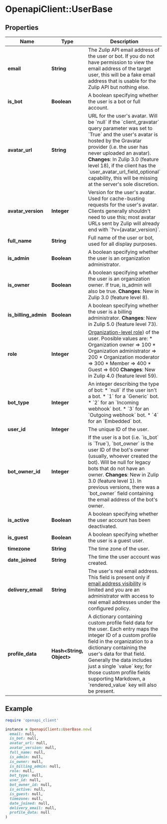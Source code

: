 # OpenapiClient::UserBase

## Properties

| Name | Type | Description | Notes |
| ---- | ---- | ----------- | ----- |
| **email** | **String** | The Zulip API email address of the user or bot.  If you do not have permission to view the email address of the target user, this will be a fake email address that is usable for the Zulip API but nothing else.  | [optional] |
| **is_bot** | **Boolean** | A boolean specifying whether the user is a bot or full account.  | [optional] |
| **avatar_url** | **String** | URL for the user&#39;s avatar.  Will be &#x60;null&#x60; if the &#x60;client_gravatar&#x60; query parameter was set to &#x60;True&#x60; and the user&#39;s avatar is hosted by the Gravatar provider (i.e. the user has never uploaded an avatar).  **Changes**: In Zulip 3.0 (feature level 18), if the client has the &#x60;user_avatar_url_field_optional&#x60; capability, this will be missing at the server&#39;s sole discretion.  | [optional] |
| **avatar_version** | **Integer** | Version for the user&#39;s avatar.  Used for cache-busting requests for the user&#39;s avatar.  Clients generally shouldn&#39;t need to use this; most avatar URLs sent by Zulip will already end with &#x60;?v&#x3D;{avatar_version}&#x60;.  | [optional] |
| **full_name** | **String** | Full name of the user or bot, used for all display purposes.  | [optional] |
| **is_admin** | **Boolean** | A boolean specifying whether the user is an organization administrator.  | [optional] |
| **is_owner** | **Boolean** | A boolean specifying whether the user is an organization owner. If true, is_admin will also be true.  **Changes**: New in Zulip 3.0 (feature level 8).  | [optional] |
| **is_billing_admin** | **Boolean** | A boolean specifying whether the user is a billing administrator.  **Changes**: New in Zulip 5.0 (feature level 73).  | [optional] |
| **role** | **Integer** | [Organization-level role](/help/roles-and-permissions)) of the user. Poosible values are:  * Organization owner &#x3D;&gt; 100 * Organization administrator &#x3D;&gt; 200 * Organization moderator &#x3D;&gt; 300 * Member &#x3D;&gt; 400 * Guest &#x3D;&gt; 600  **Changes**: New in Zulip 4.0 (feature level 59).  | [optional] |
| **bot_type** | **Integer** | An integer describing the type of bot: * &#x60;null&#x60; if the user isn&#39;t a bot. * &#x60;1&#x60; for a &#x60;Generic&#x60; bot. * &#x60;2&#x60; for an &#x60;Incoming webhook&#x60; bot. * &#x60;3&#x60; for an &#x60;Outgoing webhook&#x60; bot. * &#x60;4&#x60; for an &#x60;Embedded&#x60; bot.  | [optional] |
| **user_id** | **Integer** | The unique ID of the user.  | [optional] |
| **bot_owner_id** | **Integer** | If the user is a bot (i.e. &#x60;is_bot&#x60; is &#x60;True&#x60;), &#x60;bot_owner&#x60; is the user ID of the bot&#39;s owner (usually, whoever created the bot).  Will be null for legacy bots that do not have an owner.  **Changes**: New in Zulip 3.0 (feature level 1).  In previous versions, there was a &#x60;bot_owner&#x60; field containing the email address of the bot&#39;s owner.  | [optional] |
| **is_active** | **Boolean** | A boolean specifying whether the user account has been deactivated.  | [optional] |
| **is_guest** | **Boolean** | A boolean specifying whether the user is a guest user.  | [optional] |
| **timezone** | **String** | The time zone of the user.  | [optional] |
| **date_joined** | **String** | The time the user account was created.  | [optional] |
| **delivery_email** | **String** | The user&#39;s real email address.  This field is present only if [email address visibility](/help/restrict-visibility-of-email-addresses) is limited and you are an administrator with access to real email addresses under the configured policy.  | [optional] |
| **profile_data** | **Hash&lt;String, Object&gt;** | A dictionary containing custom profile field data for the user. Each entry maps the integer ID of a custom profile field in the organization to a dictionary containing the user&#39;s data for that field.  Generally the data includes just a single &#x60;value&#x60; key; for those custom profile fields supporting Markdown, a &#x60;rendered_value&#x60; key will also be present.  | [optional] |

## Example

```ruby
require 'openapi_client'

instance = OpenapiClient::UserBase.new(
  email: null,
  is_bot: null,
  avatar_url: null,
  avatar_version: null,
  full_name: null,
  is_admin: null,
  is_owner: null,
  is_billing_admin: null,
  role: null,
  bot_type: null,
  user_id: null,
  bot_owner_id: null,
  is_active: null,
  is_guest: null,
  timezone: null,
  date_joined: null,
  delivery_email: null,
  profile_data: null
)
```

